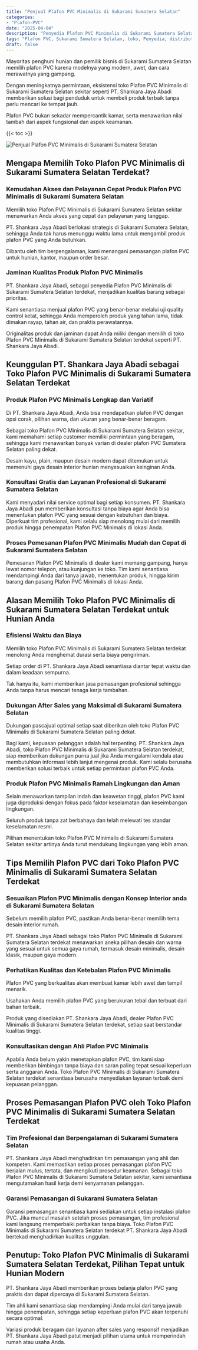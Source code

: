 ```yaml
---
title: "Penjual Plafon PVC Minimalis di Sukarami Sumatera Selatan"
categories: 
- "Plafon-PVC"
date: "2025-04-04"
description: "Penyedia Plafon PVC Minimalis di Sukarami Sumatera Selatan bagi hunian, kantor, serta ritel. Produk unggulan, pilihan motif, variasi warna elegan, beserta jasa pemasangan oleh tim berpengalaman serta jaminan resmi!|Jasa distribusi Plafon PVC Minimalis di Sukarami Sumatera Selatan bagi kebutuhan rumah, perkantoran, atau gerai, dengan material terbaik dan penempatan oleh teknisi berpengalaman serta jaminan resmi.|Alternatif Plafon PVC Minimalis di Sukarami Sumatera Selatan yang andal bagi tempat tinggal, kantor, serta toko, dengan plafon berkualitas dan instalasi ditangani oleh teknisi berpengalaman serta garansi resmi.|Penjualan Plafon PVC Minimalis di Sukarami Sumatera Selatan bagi tempat tinggal, office, serta toko, dengan material unggulan dan pemasangan oleh tim berpengalaman, lengkap dengan jaminan resmi.}"
tags: "Plafon PVC, Sukarami Sumatera Selatan, toko, Penyedia, distributor"
draft: false
---
```


Mayoritas penghuni hunian dan pemilik bisnis di Sukarami Sumatera Selatan memilih plafon PVC karena modelnya yang modern, awet, dan cara merawatnya yang gampang.

Dengan meningkatnya permintaan, eksistensi toko Plafon PVC Minimalis di Sukarami Sumatera Selatan sekitar seperti PT. Shankara Jaya Abadi memberikan solusi bagi penduduk untuk membeli produk terbaik tanpa perlu mencari ke tempat jauh.

Plafon PVC bukan sekadar mempercantik kamar, serta menawarkan nilai tambah dari aspek fungsional dan aspek keamanan.

{{< toc >}}

![Penjual Plafon PVC Minimalis di Sukarami Sumatera Selatan](/images/Plafon-PVC/Penjual-Plafon-PVC-Minimalis-di-Sukarami-Sumatera-Selatan.png)


## Mengapa Memilih Toko Plafon PVC Minimalis di Sukarami Sumatera Selatan Terdekat?

### Kemudahan Akses dan Pelayanan Cepat Produk Plafon PVC Minimalis di Sukarami Sumatera Selatan

Memilih toko Plafon PVC Minimalis di Sukarami Sumatera Selatan sekitar menawarkan Anda akses yang cepat dan pelayanan yang tanggap.

PT. Shankara Jaya Abadi berlokasi strategis di Sukarami Sumatera Selatan, sehingga Anda tak harus menunggu waktu lama untuk mengambil produk plafon PVC yang Anda butuhkan.

Dibantu oleh tim berpengalaman, kami menangani pemasangan plafon PVC untuk hunian, kantor, maupun order besar.

### Jaminan Kualitas Produk Plafon PVC Minimalis

PT. Shankara Jaya Abadi, sebagai penyedia Plafon PVC Minimalis di Sukarami Sumatera Selatan terdekat, menjadikan kualitas barang sebagai prioritas.

Kami senantiasa menjual plafon PVC yang benar-benar melalui uji quality control ketat, sehingga Anda memperoleh produk yang tahan lama, tidak dimakan rayap, tahan air, dan praktis perawatannya.

Originalitas produk dan jaminan dapat Anda miliki dengan memilih di toko Plafon PVC Minimalis di Sukarami Sumatera Selatan terdekat seperti PT. Shankara Jaya Abadi.

## Keunggulan PT. Shankara Jaya Abadi sebagai Toko Plafon PVC Minimalis di Sukarami Sumatera Selatan Terdekat

### Produk Plafon PVC Minimalis Lengkap dan Variatif

Di PT. Shankara Jaya Abadi, Anda bisa mendapatkan plafon PVC dengan opsi corak, pilihan warna, dan ukuran yang benar-benar beragam.

Sebagai toko Plafon PVC Minimalis di Sukarami Sumatera Selatan sekitar, kami memahami setiap customer memiliki permintaan yang beragam, sehingga kami menawarkan banyak varian di dealer plafon PVC Sumatera Selatan paling dekat.

Desain kayu, plain, maupun desain modern dapat ditemukan untuk memenuhi gaya desain interior hunian menyesuaikan keinginan Anda.

### Konsultasi Gratis dan Layanan Profesional di Sukarami Sumatera Selatan

Kami menyadari nilai service optimal bagi setiap konsumen. PT. Shankara Jaya Abadi pun memberikan konsultasi tanpa biaya agar Anda bisa menentukan plafon PVC yang sesuai dengan kebutuhan dan biaya. Diperkuat tim profesional, kami selalu siap menolong mulai dari memilih produk hingga penempatan Plafon PVC Minimalis di lokasi Anda.

### Proses Pemesanan Plafon PVC Minimalis Mudah dan Cepat di Sukarami Sumatera Selatan

Pemesanan Plafon PVC Minimalis di dealer kami memang gampang, hanya lewat nomor telepon, atau kunjungan ke toko. Tim kami senantiasa mendampingi Anda dari tanya jawab, menentukan produk, hingga kirim barang dan pasang Plafon PVC Minimalis di lokasi Anda.

## Alasan Memilih Toko Plafon PVC Minimalis di Sukarami Sumatera Selatan Terdekat untuk Hunian Anda

### Efisiensi Waktu dan Biaya

Memilih toko Plafon PVC Minimalis di Sukarami Sumatera Selatan terdekat menolong Anda menghemat durasi serta biaya pengiriman.

Setiap order di PT. Shankara Jaya Abadi senantiasa diantar tepat waktu dan dalam keadaan sempurna.

Tak hanya itu, kami memberikan jasa pemasangan profesional sehingga Anda tanpa harus mencari tenaga kerja tambahan.

### Dukungan After Sales yang Maksimal di Sukarami Sumatera Selatan

Dukungan pascajual optimal setiap saat diberikan oleh toko Plafon PVC Minimalis di Sukarami Sumatera Selatan paling dekat.

Bagi kami, kepuasan pelanggan adalah hal terpenting. PT. Shankara Jaya Abadi, toko Plafon PVC Minimalis di Sukarami Sumatera Selatan terdekat, siap memberikan dukungan purna jual jika Anda mengalami kendala atau membutuhkan informasi lebih lanjut mengenai produk. Kami selalu berusaha memberikan solusi terbaik untuk setiap permintaan plafon PVC Anda.

### Produk Plafon PVC Minimalis Ramah Lingkungan dan Aman

Selain menawarkan tampilan indah dan keawetan tinggi, plafon PVC kami juga diproduksi dengan fokus pada faktor keselamatan dan keseimbangan lingkungan.

Seluruh produk tanpa zat berbahaya dan telah melewati tes standar keselamatan resmi.

Pilihan menentukan toko Plafon PVC Minimalis di Sukarami Sumatera Selatan sekitar artinya Anda turut mendukung lingkungan yang lebih aman.

## Tips Memilih Plafon PVC dari Toko Plafon PVC Minimalis di Sukarami Sumatera Selatan Terdekat

### Sesuaikan Plafon PVC Minimalis dengan Konsep Interior anda di Sukarami Sumatera Selatan

Sebelum memilih plafon PVC, pastikan Anda benar-benar memilih tema desain interior rumah.

PT. Shankara Jaya Abadi sebagai toko Plafon PVC Minimalis di Sukarami Sumatera Selatan terdekat menawarkan aneka pilihan desain dan warna yang sesuai untuk semua gaya rumah, termasuk desain minimalis, desain klasik, maupun gaya modern.

### Perhatikan Kualitas dan Ketebalan Plafon PVC Minimalis

Plafon PVC yang berkualitas akan membuat kamar lebih awet dan tampil menarik.

Usahakan Anda memilih plafon PVC yang berukuran tebal dan terbuat dari bahan terbaik.

Produk yang disediakan PT. Shankara Jaya Abadi, dealer Plafon PVC Minimalis di Sukarami Sumatera Selatan terdekat, setiap saat berstandar kualitas tinggi.

### Konsultasikan dengan Ahli Plafon PVC Minimalis

Apabila Anda belum yakin menetapkan plafon PVC, tim kami siap memberikan bimbingan tanpa biaya dan saran paling tepat sesuai keperluan serta anggaran Anda. Toko Plafon PVC Minimalis di Sukarami Sumatera Selatan terdekat senantiasa berusaha menyediakan layanan terbaik demi kepuasan pelanggan.

## Proses Pemasangan Plafon PVC oleh Toko Plafon PVC Minimalis di Sukarami Sumatera Selatan Terdekat

### Tim Profesional dan Berpengalaman di Sukarami Sumatera Selatan

PT. Shankara Jaya Abadi menghadirkan tim pemasangan yang ahli dan kompeten. Kami memastikan setiap proses pemasangan plafon PVC berjalan mulus, tertata, dan mengikuti prosedur keamanan. Sebagai toko Plafon PVC Minimalis di Sukarami Sumatera Selatan sekitar, kami senantiasa mengutamakan hasil kerja demi kenyamanan pelanggan.

### Garansi Pemasangan di Sukarami Sumatera Selatan

Garansi pemasangan senantiasa kami sediakan untuk setiap instalasi plafon PVC. Jika muncul masalah setelah proses pemasangan, tim profesional kami langsung memperbaiki perbaikan tanpa biaya. Toko Plafon PVC Minimalis di Sukarami Sumatera Selatan terdekat PT. Shankara Jaya Abadi bertekad menghadirkan kualitas unggulan.

## Penutup: Toko Plafon PVC Minimalis di Sukarami Sumatera Selatan Terdekat, Pilihan Tepat untuk Hunian Modern

PT. Shankara Jaya Abadi memberikan proses belanja plafon PVC yang praktis dan dapat dipercaya di Sukarami Sumatera Selatan.

Tim ahli kami senantiasa siap mendampingi Anda mulai dari tanya jawab hingga penempatan, sehingga setiap keperluan plafon PVC akan terpenuhi secara optimal.

Variasi produk beragam dan layanan after sales yang responsif menjadikan PT. Shankara Jaya Abadi patut menjadi pilihan utama untuk memperindah rumah atau usaha Anda.